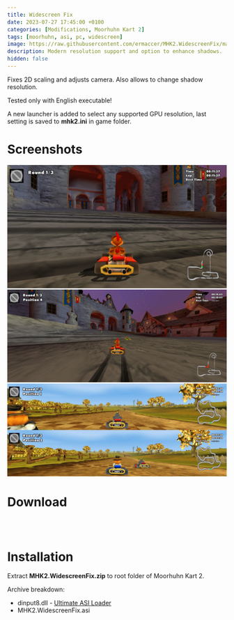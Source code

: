 ```yaml
---
title: Widescreen Fix
date: 2023-07-27 17:45:00 +0100
categories: [Modifications, Moorhuhn Kart 2]
tags: [moorhuhn, asi, pc, widescreen]   
image: https://raw.githubusercontent.com/ermaccer/MHK2.WidescreenFix/master/img/pic.jpg
description: Modern resolution support and option to enhance shadows.
hidden: false
---
```


Fixes 2D scaling and adjusts camera. Also allows to change shadow resolution.

<div class="alert bg-dark">
    Tested only with English executable!
</div>

A new launcher is added to select any supported GPU resolution, last setting is saved to **mhk2.ini** in game folder.

# Screenshots
<img class="img-fluid mx-auto" alt="1" src="https://raw.githubusercontent.com/ermaccer/MHK2.WidescreenFix/master/img/pic.jpg">
<img class="img-fluid mx-auto" alt="2" src="https://raw.githubusercontent.com/ermaccer/MHK2.WidescreenFix/master/img/wideturbo.jpg">
<img class="img-fluid mx-auto" alt="3" src="https://raw.githubusercontent.com/ermaccer/MHK2.WidescreenFix/master/img/widemp.jpg">


# Download

<a class="btn btn-block btn-dark bg-dark text-gray btn-lg" style="color: white;" href="https://github.com/ermaccer/MHK2.WidescreenFix/releases/latest/download/MHK2.WidescreenFix.zip" role="button">
<i class="fas fa-download"></i>
Download
</a>
<br>
<a class="btn btn-block btn-dark bg-dark text-gray btn-lg" style="color: white;" href="https://github.com/ermaccer/MHK2.WidescreenFix" role="button">
<i class="fab fa-github"></i>
Source
</a>


# Installation 

Extract **MHK2.WidescreenFix.zip** to root folder of Moorhuhn Kart 2.

Archive breakdown:

 - dinput8.dll - [Ultimate ASI Loader](https://github.com/ThirteenAG/Ultimate-ASI-Loader/)
 - MHK2.WidescreenFix.asi
